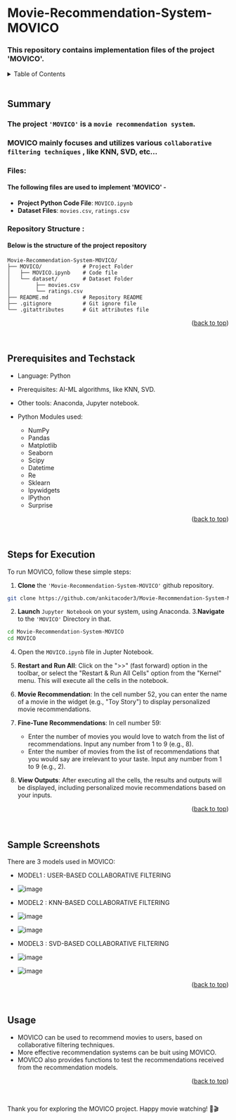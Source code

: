 <a name="readme-top"></a>


# Movie-Recommendation-System-MOVICO
### This repository contains implementation files of the project 'MOVICO'.

<details>
  <summary color= blue >Table of Contents</summary>
<li> Summary</li>
<li> Prerequisites and Techstack</li>
<li> Steps for Execution </li>
<li> Sample Screenshots </li>
<li> Usage</li>
</details>
</br>

## Summary
### The project ``` 'MOVICO' ``` is a ```movie recommendation system```.
### MOVICO mainly focuses and utilizes various ```collaborative filtering techniques``` , like KNN, SVD, etc...

### Files:
#### The following files are used to implement 'MOVICO' -
* **Project Python Code File**: `MOVICO.ipynb`
* **Dataset Files**: `movies.csv`, `ratings.csv`

### Repository Structure :
#### Below is the structure of the project repository
```plaintext
Movie-Recommendation-System-MOVICO/
├── MOVICO/             # Project Folder             
│   ├── MOVICO.ipynb    # Code file
│   └── dataset/        # Dataset Folder 
│        ├── movies.csv      
│        └── ratings.csv       
├── README.md           # Repository README
├── .gitignore          # Git ignore file
└── .gitattributes      # Git attributes file 
```
  <p align="right">(<a href="#readme-top">back to top</a>)</p>
</br>

##  Prerequisites and Techstack

* Language: Python
* Prerequisites: AI-ML algorithms, like KNN, SVD.
* Other tools: Anaconda, Jupyter notebook.
* Python Modules used:
   * NumPy
  - Pandas
  - Matplotlib
  - Seaborn
  - Scipy
  - Datetime
  - Re
  - Sklearn
  - Ipywidgets
  - IPython
  - Surprise
    
  <p align="right">(<a href="#readme-top">back to top</a>)</p>
</br>

## Steps for Execution

To run MOVICO, follow these simple steps:

 1. **Clone** the ``` 'Movie-Recommendation-System-MOVICO' ``` github repository.
  ```sh [
  git clone https://github.com/ankitacoder3/Movie-Recommendation-System-MOVICO.git
  ```
2. **Launch** ```Jupyter Notebook``` on your system, using Anaconda.
 3.**Navigate** to the ``` 'MOVICO' ``` Directory in that.
  ```sh
  cd Movie-Recommendation-System-MOVICO
  cd MOVICO
  ```
  4. Open the ```MOVICO.ipynb``` file in Jupter Notebook. 


2. **Restart and Run All**: Click on the ">>" (fast forward) option in the toolbar, or select the "Restart & Run All Cells" option from the "Kernel" menu. This will execute all the cells in the notebook.

3. **Movie Recommendation**: In the cell number 52, you can enter the name of a movie in the widget (e.g., "Toy Story") to display personalized movie recommendations.

4. **Fine-Tune Recommendations**: In cell number 59:
   - Enter the number of movies you would love to watch from the list of recommendations. Input any number from 1 to 9 (e.g., 8).
   - Enter the number of movies from the list of recommendations that you would say are irrelevant to your taste. Input any number from 1 to 9 (e.g., 2).

6. **View Outputs**: After executing all the cells, the results and outputs will be displayed, including personalized movie recommendations based on your inputs.

  <p align="right">(<a href="#readme-top">back to top</a>)</p>
</br>

## Sample Screenshots

There are 3 models used in MOVICO:

* MODEL1 : USER-BASED COLLABORATIVE FILTERING
* ![image](https://github.com/ankitacoder3/Movie-Recommendation-System-MOVICO/assets/73939061/a96f5f41-7376-4410-83dc-2566663512c9)
  
* MODEL2 : KNN-BASED COLLABORATIVE FILTERING
* ![image](https://github.com/ankitacoder3/Movie-Recommendation-System-MOVICO/assets/73939061/cf882aa5-8474-4091-84f8-7dcbe38336e6)
* ![image](https://github.com/ankitacoder3/Movie-Recommendation-System-MOVICO/assets/73939061/531ae7b9-4492-4f7b-83b5-c20c89fdd7a2)

* MODEL3 : SVD-BASED COLLABORATIVE FILTERING
* ![image](https://github.com/ankitacoder3/Movie-Recommendation-System-MOVICO/assets/73939061/a3d60253-b240-40bc-bb11-663cdf3b6269)
* ![image](https://github.com/ankitacoder3/Movie-Recommendation-System-MOVICO/assets/73939061/5e754a09-c89f-4abf-8409-7983223d1680)






  <p align="right">(<a href="#readme-top">back to top</a>)</p>
</br>

## Usage
* MOVICO can be used to recommend movies to users, based on collaborative filtering techniques.
* More effective recommendation systems can be buit using MOVICO.
* MOVICO also provides functions to test the recommendations received from the recommendation models.
  <p align="right">(<a href="#readme-top">back to top</a>)</p>
</br>

Thank you for exploring the MOVICO project. Happy movie watching! 🍿🎬
